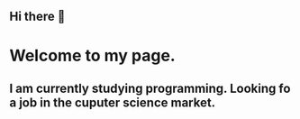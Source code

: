 ## Hi there 👋

# Welcome to my page.
## I am currently studying programming. Looking fo a job in the cuputer science market.


